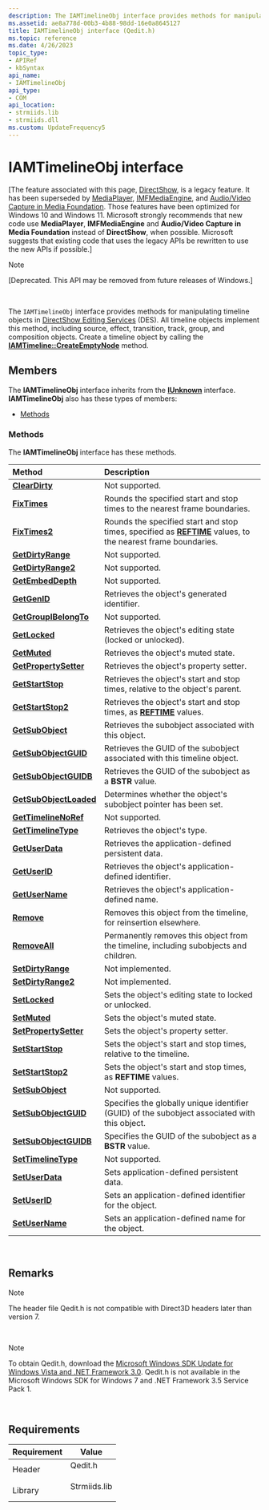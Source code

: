 ```yaml
---
description: The IAMTimelineObj interface provides methods for manipulating timeline objects in DirectShow Editing Services (DES).
ms.assetid: ae8a778d-00b3-4b88-98dd-16e0a8645127
title: IAMTimelineObj interface (Qedit.h)
ms.topic: reference
ms.date: 4/26/2023
topic_type: 
- APIRef
- kbSyntax
api_name: 
- IAMTimelineObj
api_type: 
- COM
api_location: 
- strmiids.lib
- strmiids.dll
ms.custom: UpdateFrequency5
---
```


# IAMTimelineObj interface

\[The feature associated with this page, [DirectShow](/windows/win32/directshow/directshow), is a legacy feature. It has been superseded by [MediaPlayer](/uwp/api/Windows.Media.Playback.MediaPlayer), [IMFMediaEngine](/windows/win32/api/mfmediaengine/nn-mfmediaengine-imfmediaengine), and [Audio/Video Capture in Media Foundation](windows/win32/medfound/audio-video-capture-in-media-foundation). Those features have been optimized for Windows 10 and Windows 11. Microsoft strongly recommends that new code use **MediaPlayer**, **IMFMediaEngine** and **Audio/Video Capture in Media Foundation** instead of **DirectShow**, when possible. Microsoft suggests that existing code that uses the legacy APIs be rewritten to use the new APIs if possible.\]

> [!Note]  
> \[Deprecated. This API may be removed from future releases of Windows.\]

 

The `IAMTimelineObj` interface provides methods for manipulating timeline objects in [DirectShow Editing Services](directshow-editing-services.md) (DES). All timeline objects implement this method, including source, effect, transition, track, group, and composition objects. Create a timeline object by calling the [**IAMTimeline::CreateEmptyNode**](iamtimeline-createemptynode.md) method.

## Members

The **IAMTimelineObj** interface inherits from the [**IUnknown**](/windows/win32/api/unknwn/nn-unknwn-iunknown) interface. **IAMTimelineObj** also has these types of members:

-   [Methods](#methods)

### Methods

The **IAMTimelineObj** interface has these methods.



| Method                                                          | Description                                                                                                                            |
|:----------------------------------------------------------------|:---------------------------------------------------------------------------------------------------------------------------------------|
| [**ClearDirty**](iamtimelineobj-cleardirty.md)                 | Not supported.<br/>                                                                                                              |
| [**FixTimes**](iamtimelineobj-fixtimes.md)                     | Rounds the specified start and stop times to the nearest frame boundaries.<br/>                                                  |
| [**FixTimes2**](iamtimelineobj-fixtimes2.md)                   | Rounds the specified start and stop times, specified as [**REFTIME**](reftime.md) values, to the nearest frame boundaries.<br/> |
| [**GetDirtyRange**](iamtimelineobj-getdirtyrange.md)           | Not supported.<br/>                                                                                                              |
| [**GetDirtyRange2**](iamtimelineobj-getdirtyrange2.md)         | Not supported.<br/>                                                                                                              |
| [**GetEmbedDepth**](iamtimelineobj-getembeddepth.md)           | Not supported.<br/>                                                                                                              |
| [**GetGenID**](iamtimelineobj-getgenid.md)                     | Retrieves the object's generated identifier.<br/>                                                                                |
| [**GetGroupIBelongTo**](iamtimelineobj-getgroupibelongto.md)   | Not supported.<br/>                                                                                                              |
| [**GetLocked**](iamtimelineobj-getlocked.md)                   | Retrieves the object's editing state (locked or unlocked).<br/>                                                                  |
| [**GetMuted**](iamtimelineobj-getmuted.md)                     | Retrieves the object's muted state.<br/>                                                                                         |
| [**GetPropertySetter**](iamtimelineobj-getpropertysetter.md)   | Retrieves the object's property setter.<br/>                                                                                     |
| [**GetStartStop**](iamtimelineobj-getstartstop.md)             | Retrieves the object's start and stop times, relative to the object's parent.<br/>                                               |
| [**GetStartStop2**](iamtimelineobj-getstartstop2.md)           | Retrieves the object's start and stop times, as [**REFTIME**](reftime.md) values.<br/>                                          |
| [**GetSubObject**](iamtimelineobj-getsubobject.md)             | Retrieves the subobject associated with this object.<br/>                                                                        |
| [**GetSubObjectGUID**](iamtimelineobj-getsubobjectguid.md)     | Retrieves the GUID of the subobject associated with this timeline object.<br/>                                                   |
| [**GetSubObjectGUIDB**](iamtimelineobj-getsubobjectguidb.md)   | Retrieves the GUID of the subobject as a **BSTR** value.<br/>                                                                    |
| [**GetSubObjectLoaded**](iamtimelineobj-getsubobjectloaded.md) | Determines whether the object's subobject pointer has been set.<br/>                                                             |
| [**GetTimelineNoRef**](iamtimelineobj-gettimelinenoref.md)     | Not supported.<br/>                                                                                                              |
| [**GetTimelineType**](iamtimelineobj-gettimelinetype.md)       | Retrieves the object's type.<br/>                                                                                                |
| [**GetUserData**](iamtimelineobj-getuserdata.md)               | Retrieves the application-defined persistent data.<br/>                                                                          |
| [**GetUserID**](iamtimelineobj-getuserid.md)                   | Retrieves the object's application-defined identifier.<br/>                                                                      |
| [**GetUserName**](iamtimelineobj-getusername.md)               | Retrieves the object's application-defined name.<br/>                                                                            |
| [**Remove**](iamtimelineobj-remove.md)                         | Removes this object from the timeline, for reinsertion elsewhere.<br/>                                                           |
| [**RemoveAll**](iamtimelineobj-removeall.md)                   | Permanently removes this object from the timeline, including subobjects and children.<br/>                                       |
| [**SetDirtyRange**](iamtimelineobj-setdirtyrange.md)           | Not implemented.<br/>                                                                                                            |
| [**SetDirtyRange2**](iamtimelineobj-setdirtyrange2.md)         | Not implemented.<br/>                                                                                                            |
| [**SetLocked**](iamtimelineobj-setlocked.md)                   | Sets the object's editing state to locked or unlocked.<br/>                                                                      |
| [**SetMuted**](iamtimelineobj-setmuted.md)                     | Sets the object's muted state.<br/>                                                                                              |
| [**SetPropertySetter**](iamtimelineobj-setpropertysetter.md)   | Sets the object's property setter.<br/>                                                                                          |
| [**SetStartStop**](iamtimelineobj-setstartstop.md)             | Sets the object's start and stop times, relative to the timeline.<br/>                                                           |
| [**SetStartStop2**](iamtimelineobj-setstartstop2.md)           | Sets the object's start and stop times, as **REFTIME** values.<br/>                                                              |
| [**SetSubObject**](iamtimelineobj-setsubobject.md)             | Not supported.<br/>                                                                                                              |
| [**SetSubObjectGUID**](iamtimelineobj-setsubobjectguid.md)     | Specifies the globally unique identifier (GUID) of the subobject associated with this object.<br/>                               |
| [**SetSubObjectGUIDB**](iamtimelineobj-setsubobjectguidb.md)   | Specifies the GUID of the subobject as a **BSTR** value.<br/>                                                                    |
| [**SetTimelineType**](iamtimelineobj-settimelinetype.md)       | Not supported.<br/>                                                                                                              |
| [**SetUserData**](iamtimelineobj-setuserdata.md)               | Sets application-defined persistent data.<br/>                                                                                   |
| [**SetUserID**](iamtimelineobj-setuserid.md)                   | Sets an application-defined identifier for the object.<br/>                                                                      |
| [**SetUserName**](iamtimelineobj-setusername.md)               | Sets an application-defined name for the object.<br/>                                                                            |



 

## Remarks

> [!Note]  
> The header file Qedit.h is not compatible with Direct3D headers later than version 7.

 

> [!Note]  
> To obtain Qedit.h, download the [Microsoft Windows SDK Update for Windows Vista and .NET Framework 3.0](https://msdn.microsoft.com/windowsvista/bb980924.aspx). Qedit.h is not available in the Microsoft Windows SDK for Windows 7 and .NET Framework 3.5 Service Pack 1.

 

## Requirements



| Requirement | Value |
|--------------------|-----------------------------------------------------------------------------------------|
| Header<br/>  | <dl> <dt>Qedit.h</dt> </dl>      |
| Library<br/> | <dl> <dt>Strmiids.lib</dt> </dl> |



 

 
